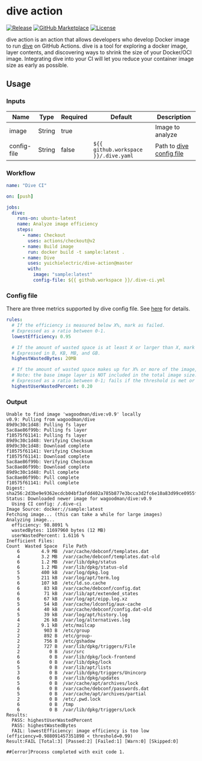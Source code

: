 # dive action

[![Release][release-badge]][release]
[![GitHub Marketplace][marketplace-badge]][marketplace]
[![License][license-badge]][license]


dive action is an action that allows developers who develop Docker image to run [dive](https://github.com/wagoodman/dive) on GitHub Actions. dive is a tool for exploring a docker image, layer contents, and discovering ways to shrink the size of your Docker/OCI image. Integrating dive into your CI will let you reduce your container image size as early as possible.

## Usage

### Inputs

| Name        | Type   | Required | Default                              | Description                                                                  |
| ----------- | ------ | -------- | ------------------------------------ | ---------------------------------------------------------------------------- |
| image       | String | true     |                                      | Image to analyze                                                             |
| config-file | String | false    | `${{ github.workspace }}/.dive.yaml` | Path to [dive config file](https://github.com/wagoodman/dive#ci-integration) |

### Workflow

```yaml
name: "Dive CI"

on: [push]

jobs:
  dive:
    runs-on: ubuntu-latest
    name: Analyze image efficiency
    steps:
      - name: Checkout
        uses: actions/checkout@v2
      - name: Build image
        run: docker build -t sample:latest .
      - name: Dive
        uses: yuichielectric/dive-action@master
        with:
          image: "sample:latest"
          config-file: ${{ github.workspace }}/.dive-ci.yml
```

### Config file

There are three metrics supported by dive config file. See [here](https://github.com/wagoodman/dive#ci-integration) for details.

```yaml
rules:
  # If the efficiency is measured below X%, mark as failed.
  # Expressed as a ratio between 0-1.
  lowestEfficiency: 0.95

  # If the amount of wasted space is at least X or larger than X, mark as failed.
  # Expressed in B, KB, MB, and GB.
  highestWastedBytes: 20MB

  # If the amount of wasted space makes up for X% or more of the image, mark as failed.
  # Note: the base image layer is NOT included in the total image size.
  # Expressed as a ratio between 0-1; fails if the threshold is met or crossed.
  highestUserWastedPercent: 0.20
```

### Output

```
Unable to find image 'wagoodman/dive:v0.9' locally
v0.9: Pulling from wagoodman/dive
89d9c30c1d48: Pulling fs layer
5ac8ae86f99b: Pulling fs layer
f10575f61141: Pulling fs layer
89d9c30c1d48: Verifying Checksum
89d9c30c1d48: Download complete
f10575f61141: Verifying Checksum
f10575f61141: Download complete
5ac8ae86f99b: Verifying Checksum
5ac8ae86f99b: Download complete
89d9c30c1d48: Pull complete
5ac8ae86f99b: Pull complete
f10575f61141: Pull complete
Digest: sha256:2d3be9e9362ecdcb04bf3afdd402a785b877e3bcca3d2fc6e10a83d99ce0955f
Status: Downloaded newer image for wagoodman/dive:v0.9
  Using CI config: /.dive-ci
Image Source: docker://sample:latest
Fetching image... (this can take a while for large images)
Analyzing image...
  efficiency: 98.8091 %
  wastedBytes: 11697960 bytes (12 MB)
  userWastedPercent: 1.6116 %
Inefficient Files:
Count  Wasted Space  File Path
    6        4.9 MB  /var/cache/debconf/templates.dat
    4        3.2 MB  /var/cache/debconf/templates.dat-old
    6        1.2 MB  /var/lib/dpkg/status
    6        1.2 MB  /var/lib/dpkg/status-old
    5        400 kB  /var/log/dpkg.log
    5        211 kB  /var/log/apt/term.log
    6        107 kB  /etc/ld.so.cache
    6         83 kB  /var/cache/debconf/config.dat
    6         71 kB  /var/lib/apt/extended_states
    6         67 kB  /var/log/apt/eipp.log.xz
    5         54 kB  /var/cache/ldconfig/aux-cache
    4         40 kB  /var/cache/debconf/config.dat-old
    5         39 kB  /var/log/apt/history.log
    4         26 kB  /var/log/alternatives.log
    2        9.1 kB  /etc/mailcap
    2         903 B  /etc/group
    2         892 B  /etc/group-
    2         756 B  /etc/gshadow
    2         727 B  /var/lib/dpkg/triggers/File
    2           0 B  /usr/src
    6           0 B  /var/lib/dpkg/lock-frontend
    6           0 B  /var/lib/dpkg/lock
    5           0 B  /var/lib/apt/lists
    3           0 B  /var/lib/dpkg/triggers/Unincorp
    6           0 B  /var/lib/dpkg/updates
    5           0 B  /var/cache/apt/archives/lock
    6           0 B  /var/cache/debconf/passwords.dat
    5           0 B  /var/cache/apt/archives/partial
    2           0 B  /etc/.pwd.lock
    6           0 B  /tmp
    6           0 B  /var/lib/dpkg/triggers/Lock
Results:
  PASS: highestUserWastedPercent
  PASS: highestWastedBytes
  FAIL: lowestEfficiency: image efficiency is too low (efficiency=0.988091457351898 < threshold=0.99)
Result:FAIL [Total:3] [Passed:2] [Failed:1] [Warn:0] [Skipped:0]

##[error]Process completed with exit code 1.
```

[release]: https://github.com/yuichielectric/dive-action/releases/latest
[release-badge]: https://img.shields.io/github/release/yuichielectric/dive-action.svg?logo=github
[marketplace]: https://github.com/marketplace/actions/dive-action
[marketplace-badge]: https://img.shields.io/badge/marketplace-dive--action-blue?logo=github
[license]: https://github.com/yuichielectric/dive-action/blob/master/LICENSE
[license-badge]: https://img.shields.io/github/license/yuichielectric/dive-action.svg
